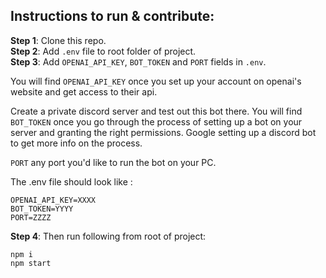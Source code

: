 ## Instructions to run & contribute:

**Step 1**: Clone this repo.  
**Step 2**: Add `.env` file to root folder of project.  
**Step 3**: Add `OPENAI_API_KEY`, `BOT_TOKEN` and `PORT` fields in `.env`.

You will find `OPENAI_API_KEY` once you set up your account on openai's website and get access to their api.

Create a private discord server and test out this bot there.
You will find `BOT_TOKEN` once you go through the process of setting up a bot on your server and granting the right permissions. Google setting up a discord bot to get more info on the process.

`PORT` any port you'd like to run the bot on your PC.

The .env file should look like :

```
OPENAI_API_KEY=XXXX
BOT_TOKEN=YYYY
PORT=ZZZZ

```

**Step 4**: Then run following from root of project:

```
npm i
npm start
```
